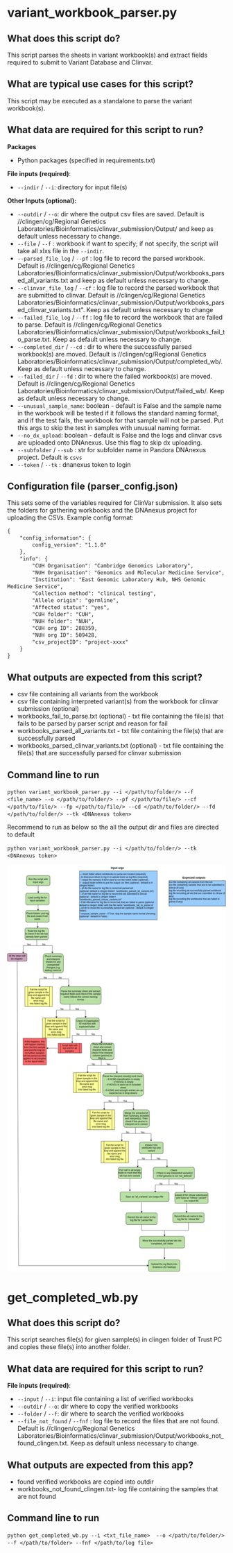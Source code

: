# variant_workbook_parser.py

## What does this script do?

This script parses the sheets in variant workbook(s) and extract fields required to submit to Variant Database and Clinvar.

## What are typical use cases for this script?

This script may be executed as a standalone to parse the variant workbook(s).

## What data are required for this script to run?

**Packages**

* Python packages (specified in requirements.txt)

**File inputs (required)**:

- `--indir` / `--i`: directory for input file(s)

**Other Inputs (optional):**

- `--outdir` / `--o`: dir where the output csv files are saved. Default is //clingen/cg/Regional Genetics Laboratories/Bioinformatics/clinvar_submission/Output/ and keep as default unless necessary to change.
- `--file` / `--f` : workbook if want to specify; if not specify, the script will take all xlxs file in the `--indir`. 
- `--parsed_file_log` / `--pf` : log file to record the parsed workbook. Default is //clingen/cg/Regional Genetics Laboratories/Bioinformatics/clinvar_submission/Output/workbooks_parsed_all_variants.txt and keep as default unless necessary to change.
- `--clinvar_file_log` / `--cf` : log file to record the parsed workbook that are submitted to clinvar. Default is
//clingen/cg/Regional Genetics Laboratories/Bioinformatics/clinvar_submission/Output/workbooks_parsed_clinvar_variants.txt". Keep as default unless necessary to change
- `--failed_file_log` / `--ff` : log file to record the workbook that are failed to parse. Default is //clingen/cg/Regional Genetics Laboratories/Bioinformatics/clinvar_submission/Output/workbooks_fail_to_parse.txt. Keep as default unless necessary to change.
- `--completed_dir` / `--cd` : dir to where the successfully parsed workbook(s) are moved. Default is //clingen/cg/Regional Genetics Laboratories/Bioinformatics/clinvar_submission/Output/completed_wb/. Keep as default unless necessary to change.
- `--failed_dir` / `--fd` : dir to where the failed workbook(s) are moved. Default is //clingen/cg/Regional Genetics Laboratories/Bioinformatics/clinvar_submission/Output/failed_wb/. Keep as default unless necessary to change.
- `--unusual_sample_name`: boolean - default is False and the sample name in the workbook will be tested if it follows the standard naming format, and if the test fails, the workbook for that sample will not be parsed. Put this args to skip the test in samples with unusual naming format.
- `--no_dx_upload`: boolean - default is False and the logs and clinvar csvs are uploaded onto DNAnexus. Use this flag to skip dx uploading.
- `--subfolder` / `--sub` : str for subfolder name in Pandora DNAnexus project. Default is `csvs`
- `--token` / `--tk` : dnanexus token to login

## Configuration file (parser_config.json)
This sets some of the variables required for ClinVar submission. It also sets the folders for gathering workbooks and the DNAnexus project for uploading the CSVs.
Example config format:
```
{
    "config_information": {
        config_version": "1.1.0"
    },
    "info": {
        "CUH Organisation": "Cambridge Genomics Laboratory",
        "NUH Organisation": "Genomics and Molecular Medicine Service",
        "Institution": "East Genomic Laboratory Hub, NHS Genomic Medicine Service",
        "Collection method": "clinical testing",
        "Allele origin": "germline",
        "Affected status": "yes",
        "CUH folder": "CUH",
        "NUH folder": "NUH",
        "CUH org ID": 288359,
        "NUH org ID": 509428,
        "csv_projectID": "project-xxxx"
    }
}
```

## What outputs are expected from this script?
- csv file containing all variants from the workbook
- csv file containing interpreted variant(s) from the workbook for clinvar submission (optional)
- workbooks_fail_to_parse.txt (optional) - txt file containing the file(s) that fails to be parsed by parser script and reason for fail
- workbooks_parsed_all_variants.txt - txt file containing the file(s) that are successfully parsed 
- workbooks_parsed_clinvar_variants.txt (optional) - txt file containing the file(s) that are successfully parsed for clinvar submission


## Command line to run 
`python variant_workbook_parser.py --i </path/to/folder/> --f <file_name> --o </path/to/folder/> --pf </path/to/file/> --cf </path/to/file/> --fp </path/to/file/> --cd </path/to/folder/> --fd </path/to/folder/> --tk <DNAnexus token>`

Recommend to run as below so the all the output dir and files are directed to default

`python variant_workbook_parser.py --i </path/to/folder/> --tk <DNAnexus token>`

![Image of workflow](workbook_parser.drawio.png)

# get_completed_wb.py

## What does this script do?

This script searches file(s) for given sample(s) in clingen folder of Trust PC and copies these file(s) into another folder.

## What data are required for this script to run?

**File inputs (required)**:

- `--input` / `--i`: input file containing a list of verified workbooks 
- `--outdir` / `--o`: dir where to copy the verified workbooks 
- `--folder` / `--f`: dir where to search the verified workbooks
- `--file_not_found` / `--fnf` : log file to record the files that are not found. Default is //clingen/cg/Regional Genetics Laboratories/Bioinformatics/clinvar_submission/Output/workbooks_not_found_clingen.txt. Keep as default unless necessary to change.
## What outputs are expected from this app?
- found verified workbooks are copied into outdir
- workbooks_not_found_clingen.txt- log file containing the samples that are not found

## Command line to run 
```python get_completed_wb.py --i <txt_file_name>  --o </path/to/folder/> --f </path/to/folder> --fnf </path/to/log file>```